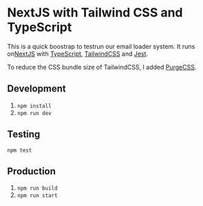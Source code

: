 # NextJS with Tailwind CSS and TypeScript

This is a quick boostrap to testrun our email loader system. It runs on[NextJS](https://nextjs.org) with [TypeScript](https://www.typescriptlang.org/), [TailwindCSS](https://tailwindcss.com) and [Jest](https://jestjs.io).

To reduce the CSS bundle size of TailwindCSS, I added [PurgeCSS](https://www.purgecss.com/).

## Development

1. `npm install`
2. `npm run dev`

## Testing

`npm test`

## Production

1. `npm run build`
2. `npm run start`
